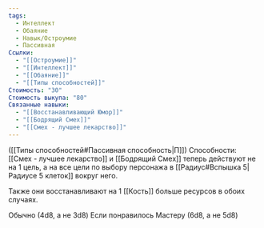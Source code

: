 ```yaml
---
tags:
  - Интеллект
  - Обаяние
  - Навык/Остроумие
  - Пассивная
Ссылки:
  - "[[Остроумие]]"
  - "[[Интеллект]]"
  - "[[Обаяние]]"
  - "[[Типы способностей]]"
Стоимость: "30"
Стоимость выкупа: "80"
Связанные навыки:
  - "[[Восстанавливающий Юмор]]"
  - "[[Бодрящий Смех]]"
  - "[[Смех - лучшее лекарство]]"
---
```

([[Типы способностей#Пассивная способность|П]]) Способности: [[Смех - лучшее лекарство]] и [[Бодрящий Смех]] теперь действуют не на 1 цель, а на все цели по выбору персонажа в [[Радиус#Вспышка 5|Радиусе 5 клеток]] вокруг него. 

Также они восстанавливают на 1 [[Кость]] больше ресурсов в обоих случаях. 

Обычно (4d8, а не 3d8)
Если понравилось Мастеру (6d8, а не 5d8)